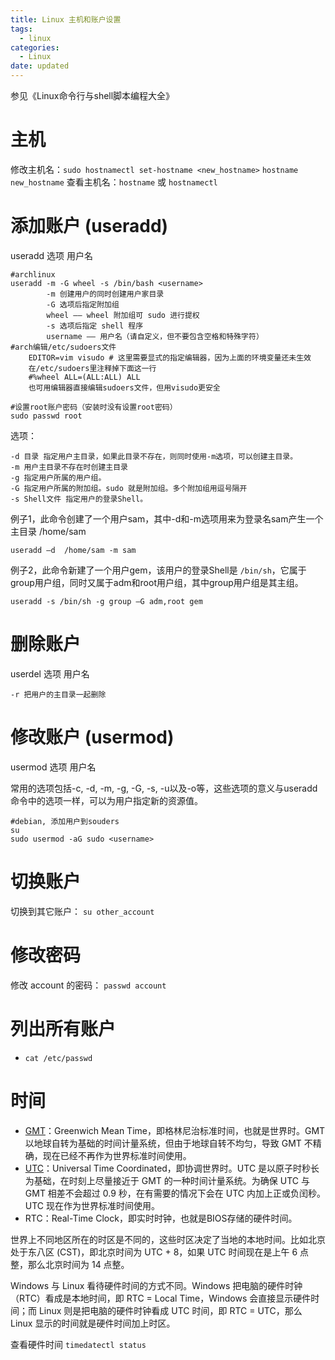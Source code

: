```yaml
---
title: Linux 主机和账户设置
tags:
  - linux
categories:
  - Linux
date: updated
---
```

参见《Linux命令行与shell脚本编程大全》
# 主机
修改主机名：`sudo hostnamectl set-hostname <new_hostname>`
                    `hostname new_hostname`
查看主机名：`hostname` 或 `hostnamectl`

# 添加账户 (useradd)
useradd 选项 用户名

```shell
#archlinux
useradd -m -G wheel -s /bin/bash <username>
    	-m 创建用户的同时创建用户家目录
    	-G 选项后指定附加组
    	wheel —— wheel 附加组可 sudo 进行提权
    	-s 选项后指定 shell 程序
    	username —— 用户名（请自定义，但不要包含空格和特殊字符）
#arch编辑/etc/sudoers文件
    EDITOR=vim visudo # 这里需要显式的指定编辑器，因为上面的环境变量还未生效
    在/etc/sudoers里注释掉下面这一行
    #%wheel ALL=(ALL:ALL) ALL
    也可用编辑器直接编辑sudoers文件，但用visudo更安全

#设置root账户密码（安装时没有设置root密码）
sudo passwd root
```
选项：
```shell
-d 目录 指定用户主目录，如果此目录不存在，则同时使用-m选项，可以创建主目录。
-m 用户主目录不存在时创建主目录
-g 指定用户所属的用户组。
-G 指定用户所属的附加组。sudo 就是附加组。多个附加组用逗号隔开
-s Shell文件 指定用户的登录Shell。
```

例子1，此命令创建了一个用户sam，其中-d和-m选项用来为登录名sam产生一个主目录 /home/sam
```shell
useradd –d  /home/sam -m sam
```

例子2，此命令新建了一个用户gem，该用户的登录Shell是 `/bin/sh`，它属于group用户组，同时又属于adm和root用户组，其中group用户组是其主组。
```shell
useradd -s /bin/sh -g group –G adm,root gem
```
# 删除账户
userdel 选项 用户名

```shell
-r 把用户的主目录一起删除
```
# 修改账户 (usermod)
usermod 选项 用户名

常用的选项包括-c, -d, -m, -g, -G, -s, -u以及-o等，这些选项的意义与useradd命令中的选项一样，可以为用户指定新的资源值。
```shell
#debian, 添加用户到souders
su
sudo usermod -aG sudo <username>
```

# 切换账户
切换到其它账户： `su other_account`

# 修改密码
修改 account 的密码： `passwd account`

# 列出所有账户
- `cat /etc/passwd`

# 时间
- [GMT](https://sspai.com/link?target=https%3A%2F%2Fbaike.baidu.com%2Fitem%2F%25E4%25B8%2596%25E7%2595%258C%25E6%2597%25B6%2F692237)：Greenwich Mean Time，即格林尼治标准时间，也就是世界时。GMT 以地球自转为基础的时间计量系统，但由于地球自转不均匀，导致 GMT 不精确，现在已经不再作为世界标准时间使用。
- [UTC](https://sspai.com/link?target=https%3A%2F%2Fbaike.baidu.com%2Fitem%2F%25E5%258D%258F%25E8%25B0%2583%25E4%25B8%2596%25E7%2595%258C%25E6%2597%25B6%2F787659)：Universal Time Coordinated，即协调世界时。UTC 是以原子时秒长为基础，在时刻上尽量接近于 GMT 的一种时间计量系统。为确保 UTC 与 GMT 相差不会超过 0.9 秒，在有需要的情况下会在 UTC 内加上正或负闰秒。UTC 现在作为世界标准时间使用。
- RTC：Real-Time Clock，即实时时钟，也就是BIOS存储的硬件时间。

世界上不同地区所在的时区是不同的，这些时区决定了当地的本地时间。比如北京处于东八区 (CST)，即北京时间为 UTC + 8，如果 UTC 时间现在是上午 6 点整，那么北京时间为 14 点整。

Windows 与 Linux 看待硬件时间的方式不同。Windows 把电脑的硬件时钟（RTC）看成是本地时间，即 RTC = Local Time，Windows 会直接显示硬件时间；而 Linux 则是把电脑的硬件时钟看成 UTC 时间，即 RTC = UTC，那么 Linux 显示的时间就是硬件时间加上时区。

查看硬件时间 `timedatectl status`